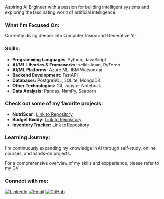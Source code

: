 Aspiring AI Engineer with a passion for building intelligent systems and exploring the fascinating world of artificial intelligence.

### **What I'm Focused On:**

Currently diving deeper into Computer Vision and Generative AI!

### **Skills:**

* **Programming Languages:** Python, JavaScript
* **AI/ML Libraries & Frameworks:** scikit-learn, PyTorch
* **AI/ML Platforms:** Azure ML, IBM Watsonx.ai
* **Backend Development:** FastAPI
* **Databases:** PostgreSQL, SQLite, MongoDB
* **Other Technologies:** Git, Jupyter Notebook
* **Data Analysis:** Pandas, NumPy, Seaborn

### **Check out some of my favorite projects:**

* **NutriScan:** [Link to Repository](https://github.com/Shaheer04/nutriscan)
* **Budget Buddy:** [Link to Repository](https://github.com/Shaheer04/BudgetBuddy)
* **Inventory Tracker:** [Link to Repository](https://github.com/Shaheer04/Inventory-Tracker)

### **Learning Journey:**

I'm continuously expanding my knowledge in AI through self-study, online courses, and hands-on projects. 

For a comprehensive overview of my skills and expperience, please refer to my [CV](https://github.com/Shaheer04/CV/blob/6eb32b847286423759bb886936b5732b39a3cad2/Shaheer's%20CV.pdf)

### **Connect with me:**

[![LinkedIn](https://img.shields.io/badge/-ShaheerJamal-blue?style=flat-square&logo=linkedin)](https://www.linkedin.com/in/shaheerjamal)
[![Email](https://img.shields.io/badge/-shaheer.jamal@outlook.com-red?style=flat-square&logo=gmail)](mailto:shaheer.jamal@outlook.com)
[![GitHub](https://img.shields.io/badge/-Shaheer04-black?style=flat-square&logo=github)](https://github.com/Shaheer04)
